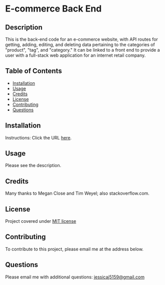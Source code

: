 # E-commerce Back End 

## Description
This is the back-end code for an e-commerce website, with API routes for getting, adding, editing, and deleting data pertaining to the categories of "product", "tag", and "category." It can be linked to a front end to provide a user with a full-stack web application for an internet retail company. 

## Table of Contents
* [Installation](#installation)
* [Usage](#usage)
* [Credits](#credits)
* [License](#license)
* [Contributing](#contributing)
* [Questions](#Questions)
  

## Installation
Instructions:
Click the URL [here](https://drive.google.com/file/d/1t3TCRmhH-sFyejV8Mku44G1lY6xtqFgb/preview).

## Usage
Please see the description.

## Credits
Many thanks to Megan Close and Tim Weyel; also stackoverflow.com.

## License
Project covered under [MIT license](https://choosealicense.com/licenses/mit/)

## Contributing
To contribute to this project, please email me at the address below. 

## Questions  

Please email me with additional questions: jessicaj5159@gmail.com